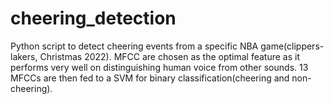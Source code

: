 # cheering_detection

Python script to detect cheering events from a specific NBA game(clippers-lakers, Christmas 2022). MFCC are chosen as the optimal feature as it performs very well on distinguishing human voice from other sounds. 13 MFCCs are then fed to a SVM for binary classification(cheering and non-cheering).
